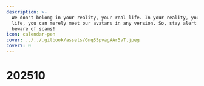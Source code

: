 ```yaml
---
description: >-
  We don't belong in your reality, your real life. In your reality, your real
  life, you can merely meet our avatars in any version. So, stay alert and
  beware of scams!
icon: calendar-pen
cover: ../../.gitbook/assets/GnqSSpvagAAr5vT.jpeg
coverY: 0
---
```


# 202510

